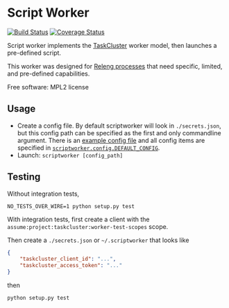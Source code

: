 Script Worker
===============================

[![Build Status](https://travis-ci.org/escapewindow/scriptworker.svg?branch=master)](https://travis-ci.org/escapewindow/scriptworker) [![Coverage Status](https://coveralls.io/repos/github/escapewindow/scriptworker/badge.svg?branch=master)](https://coveralls.io/github/escapewindow/scriptworker?branch=master)

Script worker implements the [TaskCluster](http://docs.taskcluster.net/queue/worker-interaction/) worker model, then launches a pre-defined script.

This worker was designed for [Releng processes](https://bugzilla.mozilla.org/show_bug.cgi?id=1245837) that need specific, limited, and pre-defined capabilities.

Free software: MPL2 license

Usage
-----
* Create a config file.  By default scriptworker will look in `./secrets.json`, but this config path can be specified as the first and only commandline argument.  There is an [example config file](https://github.com/escapewindow/scriptworker/blob/master/config_example.json) and all config items are specified in [`scriptworker.config.DEFAULT_CONFIG`](https://github.com/escapewindow/scriptworker/blob/master/scriptworker/config.py#L13-L45).
* Launch: `scriptworker [config_path]`

Testing
-------
Without integration tests,

`NO_TESTS_OVER_WIRE=1 python setup.py test`

With integration tests, first create a client with the `assume:project:taskcluster:worker-test-scopes` scope.

Then  create a `./secrets.json` or `~/.scriptworker` that looks like

```json
{
    "taskcluster_client_id": "...",
    "taskcluster_access_token": "..."
}
```
then

`python setup.py test`

